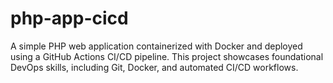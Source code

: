 # php-app-cicd
A simple PHP web application containerized with Docker and deployed using a GitHub Actions CI/CD pipeline. This project showcases foundational DevOps skills, including Git, Docker, and automated CI/CD workflows.
